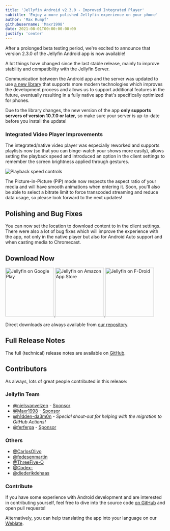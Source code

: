 ```yaml
---
title: 'Jellyfin Android v2.3.0 - Improved Integrated Player'
subtitle: 'Enjoy a more polished Jellyfin experience on your phone'
author: 'Max Rumpf'
githubusername: 'Maxr1998'
date: 2021-08-01T00:00:00-00:00
justify: 'center'
---
```


After a prolonged beta testing period, we're excited to announce that version 2.3.0 of the Jellyfin Android app is now available!

<!--more-->

A lot things have changed since the last stable release, mainly to improve stability and compatibility with the Jellyfin Server.

Communication between the Android app and the server was updated to use [a new library](https://github.com/jellyfin/jellyfin-sdk-kotlin) that supports more modern technologies which improves the development process and allows us to support additional features in the future, eventually resulting in a fully native app that's specifically optimized for phones.

Due to the library changes, the new version of the app **only supports servers of version 10.7.0 or later**, so make sure your server is up-to-date before you install the update!

### Integrated Video Player Improvements

The integrated/native video player was especially reworked and supports playlists now (so that you can binge-watch your shows more easily), allows setting the playback speed and introduced an option in the client settings to remember the screen brightness applied through gestures.

<img alt="Playback speed controls" src="/images/posts/android-v2.3.0/exoplayer-speed-controls.png" />

The Picture-in-Picture (PiP) mode now respects the aspect ratio of your media and will have smooth animations when entering it.
Soon, you'll also be able to select a bitrate limit to force transcoded streaming and reduce data usage, so please look forward to the next updates!

## Polishing and Bug Fixes

You can now set the location to download content to in the client settings.
There were also a lot of bug fixes which will improve the experience with the app, not only in the native player but also for Android Auto support and when casting media to Chromecast.

## Download Now

<a class="NoLinkLook" href="https://play.google.com/store/apps/details?id=org.jellyfin.mobile">
  <img width="153" alt="Jellyfin on Google Play" src="/images/store-icons/google-play.png" />
</a>

<a class="NoLinkLook" href="https://www.amazon.com/gp/product/B081RFTTQ9">
  <img width="153" alt="Jellyfin on Amazon App Store" src="/images/store-icons/amazon.png" />
</a>

<a class="NoLinkLook" href="https://f-droid.org/en/packages/org.jellyfin.mobile/">
  <img width="153" alt="Jellyfin on F-Droid" src="/images/store-icons/fdroid.png" />
</a>

Direct downloads are always available from [our repository](https://repo.jellyfin.org/releases/client/android/).

## Full Release Notes

The full (technical) release notes are available on [GitHub](https://github.com/jellyfin/jellyfin-android/releases/tag/v2.3.0).

## Contributors

As always, lots of great people contributed in this release:

### Jellyfin Team

- [@nielsvanvelzen](https://github.com/nielsvanvelzen) - [Sponsor](https://github.com/sponsors/nielsvanvelzen)
- [@Maxr1998](https://github.com/Maxr1998) - [Sponsor](https://github.com/sponsors/Maxr1998)
- [@h1dden-da3m0n](https://github.com/h1dden-da3m0n) - *Special shout-out for helping with the migration to GitHub Actions!*
- [@ferferga](https://github.com/ferferga) - [Sponsor](https://github.com/sponsors/ferferga)

### Others

- [@CarlosOlivo](https://github.com/CarlosOlivo)
- [@fedesenmartin](https://github.com/fedesenmartin)
- [@ThreeFive-O](https://github.com/ThreeFive-O)
- [@Codex-](https://github.com/Codex-)
- [@diederikdehaas](https://github.com/diederikdehaas)

### Contribute

If you have some experience with Android development and are interested in contributing yourself, feel free to dive into the source code [on GitHub](https://github.com/jellyfin/jellyfin-android) and open pull requests!

Alternatively, you can help translating the app into your language on our [Weblate](https://translate.jellyfin.org/projects/jellyfin-android/jellyfin-android/).


